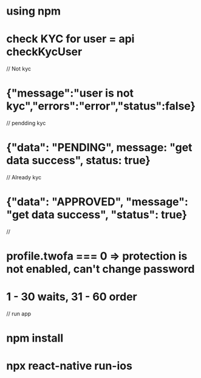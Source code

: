 # using npm

# check KYC for user = api checkKycUser

// Not kyc
# {"message":"user is not kyc","errors":"error","status":false}
// pendding kyc
# {"data": "PENDING", message: "get data success", status: true}
// Already kyc
# {"data": "APPROVED", "message": "get data success", "status": true}
//

# profile.twofa === 0 => protection is not enabled, can't change password

<!-- # 1-30: order, 31-60: wait -->
# 1 - 30 waits, 31 - 60 order

// run app
# npm install
# npx react-native run-ios

